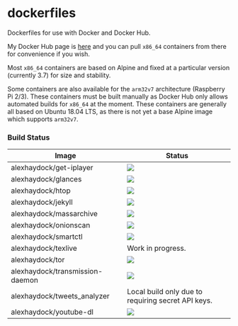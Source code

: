 # dockerfiles
Dockerfiles for use with Docker and Docker Hub.

My Docker Hub page is [here](https://hub.docker.com/u/alexhaydock/) and you can pull `x86_64` containers from there for convenience if you wish.

Most `x86_64` containers are based on Alpine and fixed at a particular version (currently 3.7) for size and stability.

Some containers are also available for the `arm32v7` architecture (Raspberry Pi 2/3). These containers must be built manually as Docker Hub only allows automated builds for `x86_64` at the moment. These containers are generally all based on Ubuntu 18.04 LTS, as there is not yet a base Alpine image which supports `arm32v7`.

### Build Status
| Image | Status |
|-------------------------|-------|
| alexhaydock/get-iplayer | [![](https://images.microbadger.com/badges/image/alexhaydock/get-iplayer.svg)](https://hub.docker.com/r/alexhaydock/get-iplayer "Badge") |
| alexhaydock/glances | [![](https://images.microbadger.com/badges/image/alexhaydock/glances.svg)](https://hub.docker.com/r/alexhaydock/glances "Badge") |
| alexhaydock/htop | [![](https://images.microbadger.com/badges/image/alexhaydock/htop.svg)](https://hub.docker.com/r/alexhaydock/htop "Badge") |
| alexhaydock/jekyll | [![](https://images.microbadger.com/badges/image/alexhaydock/jekyll.svg)](https://hub.docker.com/r/alexhaydock/jekyll "Badge") |
| alexhaydock/massarchive | [![](https://images.microbadger.com/badges/image/alexhaydock/massarchive.svg)](https://hub.docker.com/r/alexhaydock/massarchive "Badge") |
| alexhaydock/onionscan | [![](https://images.microbadger.com/badges/image/alexhaydock/onionscan.svg)](https://hub.docker.com/r/alexhaydock/onionscan "Badge") |
| alexhaydock/smartctl | [![](https://images.microbadger.com/badges/image/alexhaydock/smartctl.svg)](https://hub.docker.com/r/alexhaydock/smartctl "Badge") |
| alexhaydock/texlive | Work in progress. |
| alexhaydock/tor | [![](https://images.microbadger.com/badges/image/alexhaydock/tor.svg)](https://hub.docker.com/r/alexhaydock/tor "Badge") |
| alexhaydock/transmission-daemon | [![](https://images.microbadger.com/badges/image/alexhaydock/transmission-daemon.svg)](https://hub.docker.com/r/alexhaydock/transmission-daemon "Badge") |
| alexhaydock/tweets_analyzer | Local build only due to requiring secret API keys. |
| alexhaydock/youtube-dl | [![](https://images.microbadger.com/badges/image/alexhaydock/youtube-dl.svg)](https://hub.docker.com/r/alexhaydock/youtube-dl "Badge") |
